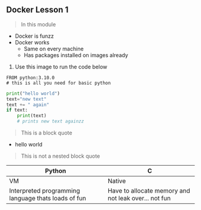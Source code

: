 ## Docker Lesson 1

> In this module


- Docker is funzz
- Docker works
  - Same on every machine
  - Has packages installed on images already

1. Use this image to run the code below
  ```
  FROM python:3.10.0
  # this is all you need for basic python
  ```

```python
print("hello world")
text="new text"
text += " again"
if text:
    print(text)
    # prints new text againzz
```

> This is a block quote

- hello world
> This is not a nested block quote


| Python | C |
| ----------- | ----------- |
| VM | Native |
| Interpreted programming language thats loads of fun | Have to allocate memory and not leak over... not fun |
